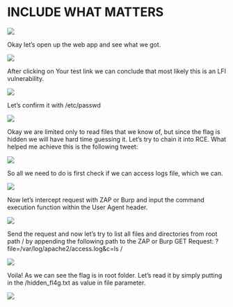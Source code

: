 # INCLUDE WHAT MATTERS

<img src="https://github.com/swarogisreal/CTF-Writeups/blob/main/2022-TFC-CTF/images/include-what-matters-1.png">

Okay let’s open up the web app and see what we got.

<img src="https://github.com/swarogisreal/CTF-Writeups/blob/main/2022-TFC-CTF/images/include-what-matters-2.png">

After clicking on Your test link we can conclude that most likely this is an LFI vulnerability.

<img src="https://github.com/swarogisreal/CTF-Writeups/blob/main/2022-TFC-CTF/images/include-what-matters-3.png">

Let’s confirm it with /etc/passwd

<img src="https://github.com/swarogisreal/CTF-Writeups/blob/main/2022-TFC-CTF/images/include-what-matters-4.png">

Okay we are limited only to read files that we know of, but since the flag is hidden we will have hard time guessing it. Let’s try to chain it into RCE. What helped me achieve this is the following tweet:

<img src="https://github.com/swarogisreal/CTF-Writeups/blob/main/2022-TFC-CTF/images/include-what-matters-5.png">

So all we need to do is first check if we can access logs file, which we can.

<img src="https://github.com/swarogisreal/CTF-Writeups/blob/main/2022-TFC-CTF/images/include-what-matters-6.png">

Now let’s intercept request with ZAP or Burp and input the command execution function within the User Agent header.

<img src="https://github.com/swarogisreal/CTF-Writeups/blob/main/2022-TFC-CTF/images/include-what-matters-7.png">

Send the request and now let’s try to list all files and directories from root path / by appending the following path to the ZAP or Burp GET Request: ?file=/var/log/apache2/access.log&c=ls /

<img src="https://github.com/swarogisreal/CTF-Writeups/blob/main/2022-TFC-CTF/images/include-what-matters-8.png">

Voila! As we can see the flag is in root folder. Let’s read it by simply putting in the /hidden_fl4g.txt as value in file parameter.

<img src="https://github.com/swarogisreal/CTF-Writeups/blob/main/2022-TFC-CTF/images/include-what-matters-9.png">
